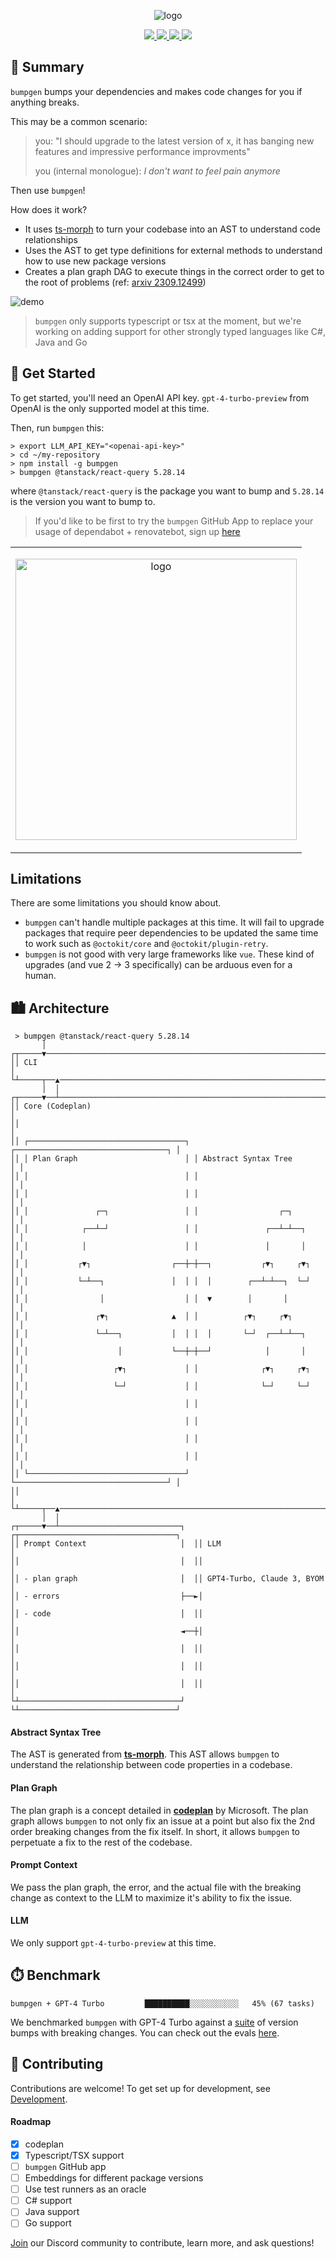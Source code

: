 <p align="center">
    <img src="https://s3.amazonaws.com/static.xeol.io/readme-banner.png" alt="logo"/>
</p>

<p align="center">
    <a href="https://www.xeol.io/">
        <img src="https://img.shields.io/badge/Github App Sign Up-FCAE00?logo=googlechrome&logoColor=black&style=for-the-badge"/>
    </a>
    <a href="https://github.com/xeol-io/bumpgen?tab=MIT-1-ov-file">
        <img src="https://img.shields.io/badge/License-MIT-FCAE00.svg?style=for-the-badge">
    </a>
    <a href="https://github.com/xeol-io/bumpgen/stargazers">
        <img src="https://img.shields.io/github/stars/xeol-io/bumpgen?color=FCAE00&style=for-the-badge">
    </a>
    <a href="https://discord.gg/bsWQjHMKPy">
        <img src="https://img.shields.io/discord/1233126412785815613?logo=discord&label=discord&color=5865F2&style=for-the-badge"/>
    </a>
</p>

## 📝 Summary

`bumpgen` bumps your dependencies and makes code changes for you if anything breaks.

This may be a common scenario:

> you: "I should upgrade to the latest version of x, it has banging new features and impressive performance improvments"
>
> you (internal monologue): _I don't want to feel pain anymore_

Then use `bumpgen`!

How does it work?

- It uses [ts-morph](https://github.com/dsherret/ts-morph) to turn your codebase into an AST to understand code relationships
- Uses the AST to get type definitions for external methods to understand how to use new package versions
- Creates a plan graph DAG to execute things in the correct order to get to the root of problems (ref: [arxiv 2309.12499](https://huggingface.co/papers/2309.12499))

![demo](https://s3.amazonaws.com/static.xeol.io/mkdirp-demo-optimized.gif)

> `bumpgen` only supports typescript or tsx at the moment, but we're working on adding support for other strongly typed languages like C#, Java and Go

## 🚀 Get Started

To get started, you'll need an OpenAI API key. `gpt-4-turbo-preview` from OpenAI is the only supported model at this time.

Then, run `bumpgen` this:

```
> export LLM_API_KEY="<openai-api-key>"
> cd ~/my-repository
> npm install -g bumpgen
> bumpgen @tanstack/react-query 5.28.14
```

where `@tanstack/react-query` is the package you want to bump and `5.28.14` is the version you want to bump to.

> If you'd like to be first to try the `bumpgen` GitHub App to replace your usage of dependabot + renovatebot, sign up [here](https://www.xeol.io/beta)

<table>
    <td>
        <p align="center">
            <img height="450" src="https://s3.amazonaws.com/static.xeol.io/memes/rm-meme.jpeg" alt="logo"/>
        </p>
    </td>
</table>

## Limitations

There are some limitations you should know about.

- `bumpgen` can't handle multiple packages at this time. It will fail to upgrade packages that require peer dependencies to be updated the same time to work such as `@octokit/core` and `@octokit/plugin-retry`.
- `bumpgen` is not good with very large frameworks like `vue`. These kind of upgrades (and vue 2 -> 3 specifically) can be arduous even for a human.

## 🏙️ Architecture

```
 > bumpgen @tanstack/react-query 5.28.14
       │
┌┬─────▼──────────────────────────────────────────────────────────────────────┐
││ CLI                                                                        │
└┴─────┬──▲───────────────────────────────────────────────────────────────────┘
       │  │
┌┬─────▼──┴───────────────────────────────────────────────────────────────────┐
││ Core (Codeplan)                                                            │
││                                                                            │
││ ┌───────────────────────────────────┐ ┌──────────────────────────────────┐ │
││ │ Plan Graph                        │ │ Abstract Syntax Tree             │ │
││ │                                   │ │                                  │ │
││ │                                   │ │                                  │ │
││ │               ┌─┐                 │ │                  ┌─┐             │ │
││ │            ┌──┴─┘                 │ │               ┌──┴─┴──┐          │ │
││ │            │                      │ │               │       │          │ │
││ │           ┌▼┐                  ┌──┼─┼──┐           ┌▼┐     ┌▼┐         │ │
││ │           └─┴──┐               │  │ │  │        ┌──┴─┴──┐  └─┘         │ │
││ │                │                  │ │  ▼        │       │              │ │
││ │               ┌▼┐              ▲  │ │          ┌▼┐     ┌▼┐             │ │
││ │               └─┴──┐           │  │ │  │       └─┘  ┌──┴─┴──┐          │ │
││ │                    │           └──┼─┼──┘            │       │          │ │
││ │                   ┌▼┐             │ │              ┌▼┐     ┌▼┐         │ │
││ │                   └─┘             │ │              └─┘     └─┘         │ │
││ │                                   │ │                                  │ │
││ │                                   │ │                                  │ │
││ │                                   │ │                                  │ │
││ │                                   │ │                                  │ │
││ └───────────────────────────────────┘ └──────────────────────────────────┘ │
││                                                                            │
└┴─────┬──▲───────────────────────────────────────────────────────────────────┘
       │  │
┌┬─────▼──┴───────────────────────────┐  ┌┬───────────────────────────────────┐
││ Prompt Context                     │  ││ LLM                               │
││                                    │  ││                                   │
││ - plan graph                       │  ││ GPT4-Turbo, Claude 3, BYOM        │
││ - errors                           ├──►│                                   │
││ - code                             │  ││                                   │
││                                    ◄──┼│                                   │
││                                    │  ││                                   │
││                                    │  ││                                   │
││                                    │  ││                                   │
└┴────────────────────────────────────┘  └┴───────────────────────────────────┘
```

#### Abstract Syntax Tree

The AST is generated from **[ts-morph](https://github.com/dsherret/ts-morph)**. This AST allows `bumpgen` to understand the relationship between code properties in a codebase.

#### Plan Graph

The plan graph is a concept detailed in **[codeplan](https://huggingface.co/papers/2309.12499)** by Microsoft. The plan graph allows `bumpgen` to not only fix an issue at a point but also fix the 2nd order breaking changes from the fix itself. In short, it allows `bumpgen` to perpetuate a fix to the rest of the codebase.

#### Prompt Context

We pass the plan graph, the error, and the actual file with the breaking change as context to the LLM to maximize it's ability to fix the issue.

#### LLM

We only support `gpt-4-turbo-preview` at this time.

## ⏱️ Benchmark

```
bumpgen + GPT-4 Turbo         ██████████░░░░░░░░░░░   45% (67 tasks)
```

We benchmarked `bumpgen` with GPT-4 Turbo against a [suite](https://github.com/xeol-io/swe-bump-bench) of version bumps with breaking changes. You can check out the evals [here](https://github.com/xeol-io/swe-bump-bench/tree/main/evals/bumpgen/v_8df9f7de936707815eb12e226517a1b0023383eb).

## 🎁 Contributing

Contributions are welcome! To get set up for development, see [Development](./.github/development.md).

#### Roadmap

- [x] codeplan
- [x] Typescript/TSX support
- [ ] `bumpgen` GitHub app
- [ ] Embeddings for different package versions
- [ ] Use test runners as an oracle
- [ ] C# support
- [ ] Java support
- [ ] Go support

[Join](https://img.shields.io/discord/1233126412785815613) our Discord community to contribute, learn more, and ask questions!
